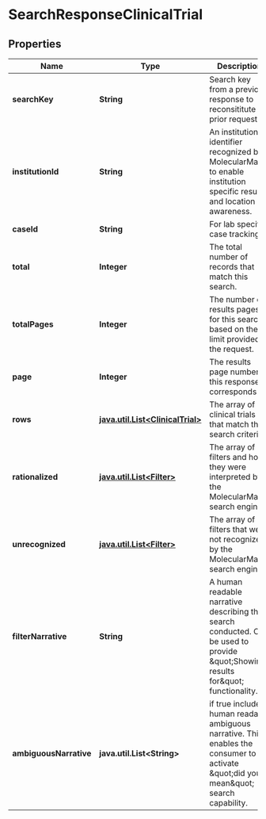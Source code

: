 # SearchResponseClinicalTrial

## Properties
Name | Type | Description | Notes
------------ | ------------- | ------------- | -------------
**searchKey** | **String** | Search key from a previous response to reconsititute a prior request. |  [optional]
**institutionId** | **String** | An institution identifier recognized by MolecularMatch to enable institution specific results and location awareness. |  [optional]
**caseId** | **String** | For lab specific case tracking. |  [optional]
**total** | **Integer** | The total number of records that match this search. | 
**totalPages** | **Integer** | The number of results pages for this search based on the limit provided in the request. | 
**page** | **Integer** | The results page number this response corresponds to. | 
**rows** | [**java.util.List&lt;ClinicalTrial&gt;**](ClinicalTrial.md) | The array of clinical trials that match the search criteria. |  [optional]
**rationalized** | [**java.util.List&lt;Filter&gt;**](Filter.md) | The array of filters and how they were interpreted by the MolecularMatch search engine. |  [optional]
**unrecognized** | [**java.util.List&lt;Filter&gt;**](Filter.md) | The array of filters that were not recognized by the MolecularMatch search engine. |  [optional]
**filterNarrative** | **String** | A human readable narrative describing the search conducted. Can be used to provide \&quot;Showing results for\&quot; functionality. |  [optional]
**ambiguousNarrative** | **java.util.List&lt;String&gt;** | if true include a human readable ambiguous narrative.  This enables the consumer to activate \&quot;did you mean\&quot; search capability. |  [optional]

